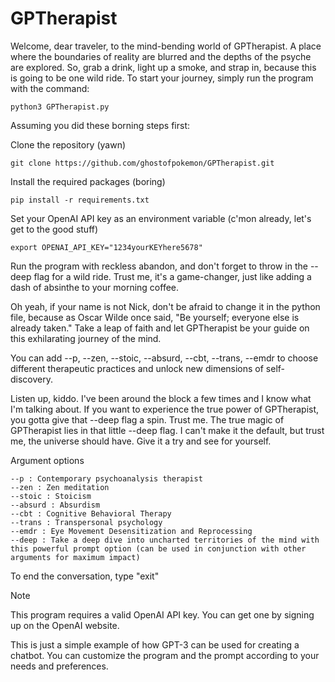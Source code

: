 # GPTherapist

Welcome, dear traveler, to the mind-bending world of GPTherapist. A place where the boundaries of reality are blurred and the depths of the psyche are explored. So, grab a drink, light up a smoke, and strap in, because this is going to be one wild ride. To start your journey, simply run the program with the command:

    python3 GPTherapist.py

Assuming you did these borning steps first:

Clone the repository (yawn)

    git clone https://github.com/ghostofpokemon/GPTherapist.git

Install the required packages (boring)

    pip install -r requirements.txt

Set your OpenAI API key as an environment variable (c'mon already, let's get to the good stuff)

    export OPENAI_API_KEY="1234yourKEYhere5678"


Run the program with reckless abandon, and don't forget to throw in the --deep flag for a wild ride. Trust me, it's a game-changer, just like adding a dash of absinthe to your morning coffee.

Oh yeah, if your name is not Nick, don't be afraid to change it in the python file, because as Oscar Wilde once said, "Be yourself; everyone else is already taken." Take a leap of faith and let GPTherapist be your guide on this exhilarating journey of the mind.


You can add --p, --zen, --stoic, --absurd, --cbt, --trans, --emdr to choose different therapeutic practices and unlock new dimensions of self-discovery.

Listen up, kiddo. I've been around the block a few times and I know what I'm talking about. If you want to experience the true power of GPTherapist, you gotta give that --deep flag a spin. Trust me. The true magic of GPTherapist lies in that little --deep flag. I can't make it the default, but trust me, the universe should have. Give it a try and see for yourself.

Argument options

    --p : Contemporary psychoanalysis therapist
    --zen : Zen meditation
    --stoic : Stoicism
    --absurd : Absurdism
    --cbt : Cognitive Behavioral Therapy
    --trans : Transpersonal psychology
    --emdr : Eye Movement Desensitization and Reprocessing
    --deep : Take a deep dive into uncharted territories of the mind with this powerful prompt option (can be used in conjunction with other arguments for maximum impact)

To end the conversation, type "exit"

Note

This program requires a valid OpenAI API key. You can get one by signing up on the OpenAI website.

This is just a simple example of how GPT-3 can be used for creating a chatbot. You can customize the program and the prompt according to your needs and preferences.